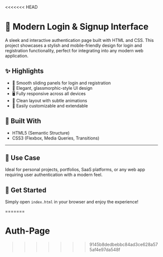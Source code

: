 <<<<<<< HEAD
# 🔐 Modern Login & Signup Interface

A sleek and interactive authentication page built with HTML and CSS. This project showcases a stylish and mobile-friendly design for login and registration functionality, perfect for integrating into any modern web application.

## ✨ Highlights

- 🔄 Smooth sliding panels for login and registration
- 💎 Elegant, glassmorphic-style UI design
- 🖥️ Fully responsive across all devices
- 🎨 Clean layout with subtle animations
- 🧩 Easily customizable and extendable

## 🧰 Built With

- HTML5 (Semantic Structure)
- CSS3 (Flexbox, Media Queries, Transitions)

---

## 📌 Use Case

Ideal for personal projects, portfolios, SaaS platforms, or any web app requiring user authentication with a modern feel.

## 🚀 Get Started

Simply open `index.html` in your browser and enjoy the experience!

=======
# Auth-Page
>>>>>>> 9145b8dedbebbc84ad3ce628a575af4e97da548f
